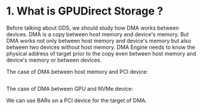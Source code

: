 # 1. What is GPUDirect Storage ?
Before talking about GDS, we should study how DMA works between devices. DMA is a copy between host memory and device's memory. 
But DMA works not only between host memory and device's memory but also between two devices without host memory. 
DMA Engine needs to know the physical address of target prior to the copy even between host memory and device's memory or between devices. 


The case of DMA between host memory and PCI device:
```

```
The case of DMA between GPU and NVMe device:


We can use BARs on a PCI device for the target of DMA.
```

```


